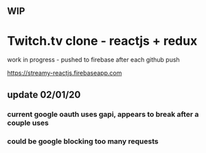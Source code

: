 ## WIP

# Twitch.tv clone - reactjs + redux

work in progress - pushed to firebase after each github push

https://streamy-reactjs.firebaseapp.com

## update 02/01/20
### current google oauth uses gapi, appears to break after a couple uses
### could be google blocking too many requests